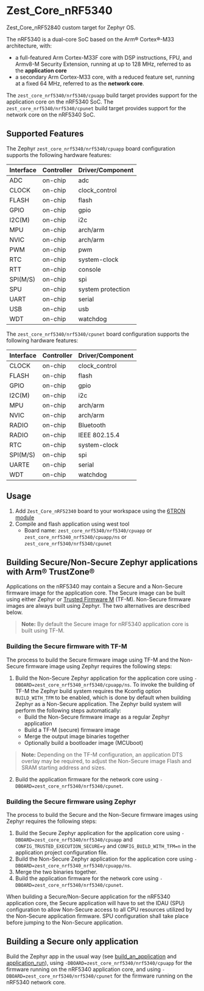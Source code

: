 # Zest_Core_nRF5340

Zest_Core_nRF52840 custom target for Zephyr OS.

The nRF5340 is a dual-core SoC based on the Arm® Cortex®-M33 architecture, with:

* a full-featured Arm Cortex-M33F core with DSP instructions, FPU, and
  Armv8-M Security Extension, running at up to 128 MHz, referred to as
  the **application core**
* a secondary Arm Cortex-M33 core, with a reduced feature set, running at
  a fixed 64 MHz, referred to as the **network core**.

The `zest_core_nrf5340/nrf5340/cpuapp` build target provides support for the application
core on the nRF5340 SoC. The `zest_core_nrf5340/nrf5340/cpunet` build target provides
support for the network core on the nRF5340 SoC.

## Supported Features

The Zephyr `zest_core_nrf5340/nrf5340/cpuapp` board configuration supports the following hardware features:

| Interface | Controller                                                                                   | Driver/Component |
| :-------- | :------------------------------------------------------------------------------------------- | :--------------- |
| ADC       | on-chip                                                                                      | adc              |
| CLOCK     | on-chip                                                                                      | clock_control    |
| FLASH     | on-chip                                                                                      | flash            |
| GPIO      | on-chip                                                                                      | gpio             |
| I2C(M)    | on-chip                                                                                      | i2c              |
| MPU       | on-chip                                                                                      | arch/arm         |
| NVIC      | on-chip                                                                                      | arch/arm         |
| PWM       | on-chip                                                                                      | pwm              |
| RTC       | on-chip                                                                                      | system-clock     |
| RTT       | on-chip                                                                                      | console          |
| SPI(M/S)  | on-chip                                                                                      | spi              |
| SPU       | on-chip                                                                                      | system protection|
| UART      | on-chip                                                                                      | serial           |
| USB       | on-chip                                                                                      | usb              |
| WDT       | on-chip                                                                                      | watchdog         |

The `zest_core_nrf5340/nrf5340/cpunet` board configuration supports the following hardware features:

| Interface | Controller                                                                                   | Driver/Component |
| :-------- | :------------------------------------------------------------------------------------------- | :--------------- |
| CLOCK     | on-chip                                                                                      | clock_control    |
| FLASH     | on-chip                                                                                      | flash            |
| GPIO      | on-chip                                                                                      | gpio             |
| I2C(M)    | on-chip                                                                                      | i2c              |
| MPU       | on-chip                                                                                      | arch/arm         |
| NVIC      | on-chip                                                                                      | arch/arm         |
| RADIO     | on-chip                                                                                      | Bluetooth        |
| RADIO     | on-chip                                                                                      | IEEE 802.15.4    |
| RTC       | on-chip                                                                                      | system-clock     |
| SPI(M/S)  | on-chip                                                                                      | spi              |
| UARTE     | on-chip                                                                                      | serial           |
| WDT       | on-chip                                                                                      | watchdog         |

## Usage

1. Add `Zest_Core_nRF52340` board to your workspace using the [6TRON module](https://github.com/catie-aq/zephyr_6tron-manifest.git)
2. Compile and flash application using west tool
   - Board name: `zest_core_nrf5340/nrf5340/cpuapp` or `zest_core_nrf5340_nrf5340/cpuapp/ns` or `zest_core_nrf5340/nrf5340/cpunet`

## Building Secure/Non-Secure Zephyr applications with Arm® TrustZone®

Applications on the nRF5340 may contain a Secure and a Non-Secure firmware image for the application core. The Secure image can be built using either Zephyr or [Trusted Firmware M](https://www.trustedfirmware.org/) (TF-M). Non-Secure firmware images are always built using Zephyr. The two alternatives are described below.

> **Note:** By default the Secure image for nRF5340 application core is built using TF-M.

### Building the Secure firmware with TF-M

The process to build the Secure firmware image using TF-M and the Non-Secure firmware image using Zephyr requires the following steps:

1. Build the Non-Secure Zephyr application for the application core using `-DBOARD=zest_core_nrf5340_nrf5340/cpuapp/ns`. To invoke the building of TF-M the Zephyr build system requires the Kconfig option `BUILD_WITH_TFM` to be enabled, which is done by default when building Zephyr as a Non-Secure application. The Zephyr build system will perform the following steps automatically:
    * Build the Non-Secure firmware image as a regular Zephyr application
    * Build a TF-M (secure) firmware image
    * Merge the output image binaries together
    * Optionally build a bootloader image (MCUboot)

> **Note:** Depending on the TF-M configuration, an application DTS overlay may be required, to adjust the Non-Secure image Flash and SRAM starting address and sizes.

2. Build the application firmware for the network core using `-DBOARD=zest_core_nrf5340/nrf5340/cpunet`.

### Building the Secure firmware using Zephyr

The process to build the Secure and the Non-Secure firmware images using Zephyr requires the following steps:

1. Build the Secure Zephyr application for the application core using `-DBOARD=zest_core_nrf5340/nrf5340/cpuapp` and `CONFIG_TRUSTED_EXECUTION_SECURE=y` and `CONFIG_BUILD_WITH_TFM=n` in the application project configuration file.
2. Build the Non-Secure Zephyr application for the application core using `-DBOARD=zest_core_nrf5340_nrf5340/cpuapp/ns`.
3. Merge the two binaries together.
4. Build the application firmware for the network core using `-DBOARD=zest_core_nrf5340/nrf5340/cpunet`.

When building a Secure/Non-Secure application for the nRF5340 application core, the Secure application will have to set the IDAU (SPU) configuration to allow Non-Secure access to all CPU resources utilized by the Non-Secure application firmware. SPU configuration shall take place before jumping to the Non-Secure application.

## Building a Secure only application

Build the Zephyr app in the usual way (see [build_an_application](https://docs.zephyrproject.org/latest/guides/build/index.html) and [application_run](https://docs.zephyrproject.org/latest/guides/build/run-app.html)), using `-DBOARD=zest_core_nrf5340/nrf5340/cpuapp` for the firmware running on the nRF5340 application core, and using `-DBOARD=zest_core_nrf5340/nrf5340/cpunet` for the firmware running on the nRF5340 network core.
